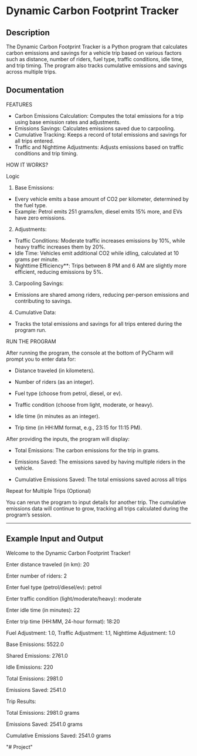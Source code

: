 
# Dynamic Carbon Footprint Tracker 

## Description
The Dynamic Carbon Footprint Tracker is a Python program that calculates carbon emissions and savings for a vehicle trip based on various
factors such as distance, number of riders, fuel type, traffic conditions, idle time, and trip timing. The program also tracks
cumulative emissions and savings across multiple trips.
## Documentation

FEATURES
- Carbon Emissions Calculation: Computes the total emissions for a trip using base emission rates and adjustments.
- Emissions Savings: Calculates emissions saved due to carpooling.
- Cumulative Tracking: Keeps a record of total emissions and savings for all trips entered.
- Traffic and Nighttime Adjustments: Adjusts emissions based on traffic conditions and trip timing.

HOW IT WORKS?

Logic
1. Base Emissions:
- Every vehicle emits a base amount of CO2 per kilometer, determined by the fuel type.
- Example: Petrol emits 251 grams/km, diesel emits 15% more, and EVs have zero emissions.

2. Adjustments:
- Traffic Conditions: Moderate traffic increases emissions by 10%, while heavy traffic increases them by 20%.
- Idle Time: Vehicles emit additional CO2 while idling, calculated at 10 grams per minute.
- Nighttime Efficiency**: Trips between 8 PM and 6 AM are slightly more efficient, reducing emissions by 5%.

3. Carpooling Savings:
- Emissions are shared among riders, reducing per-person emissions and contributing to savings.

4. Cumulative Data:
- Tracks the total emissions and savings for all trips entered during the program run.



RUN THE PROGRAM

After running the program, the console at the bottom of PyCharm will prompt you to enter data for:
- Distance traveled (in kilometers).

- Number of riders (as an integer).

- Fuel type (choose from petrol, diesel, or ev).

- Traffic condition (choose from light, moderate, or heavy).

- Idle time (in minutes as an integer).

- Trip time (in HH:MM format, e.g., 23:15 for 11:15 PM).


After providing the inputs, the program will display:

- Total Emissions: The carbon emissions for the trip in grams.

- Emissions Saved: The emissions saved by having multiple riders in the vehicle.

- Cumulative Emissions Saved: The total emissions saved across all trips
   
Repeat for Multiple Trips (Optional)

You can rerun the program to input details for another trip.
The cumulative emissions data will continue to grow, tracking all trips calculated during the program’s session.


---------------------------------------------------------------------------------------------------------------------------------

## Example Input and Output
Welcome to the Dynamic Carbon Footprint Tracker!

Enter distance traveled (in km): 20

Enter number of riders: 2

Enter fuel type (petrol/diesel/ev): petrol

Enter traffic condition (light/moderate/heavy): moderate

Enter idle time (in minutes): 22

Enter trip time (HH:MM, 24-hour format): 18:20

Fuel Adjustment: 1.0, Traffic Adjustment: 1.1, Nighttime Adjustment: 1.0

Base Emissions: 5522.0

Shared Emissions: 2761.0

Idle Emissions: 220

Total Emissions: 2981.0

Emissions Saved: 2541.0

Trip Results:

Total Emissions: 2981.0 grams

Emissions Saved: 2541.0 grams

Cumulative Emissions Saved: 2541.0 grams



"# Project" 
